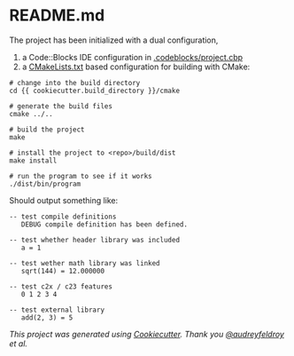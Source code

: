 # README.md

The project has been initialized with a dual configuration, 
1. a Code::Blocks IDE configuration in [.codeblocks/project.cbp](.codeblocks/project.cbp)
1. a [CMakeLists.txt](CMakeLists.txt) based configuration for building with CMake:

```shell
# change into the build directory
cd {{ cookiecutter.build_directory }}/cmake

# generate the build files
cmake ../..

# build the project
make

# install the project to <repo>/build/dist
make install

# run the program to see if it works
./dist/bin/program
```

Should output something like:

```text
-- test compile definitions
   DEBUG compile definition has been defined.

-- test whether header library was included
   a = 1

-- test wether math library was linked
   sqrt(144) = 12.000000

-- test c2x / c23 features
   0 1 2 3 4

-- test external library
   add(2, 3) = 5
```

_This project was generated using [Cookiecutter](https://pypi.org/project/cookiecutter/). Thank you [@audreyfeldroy](https://github.com/audreyfeldroy) et al._
